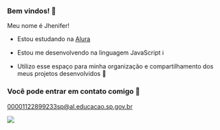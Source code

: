 ### Bem vindos! 🚀

Meu nome é Jhenifer!

- Estou estudando na [Alura](https://www.alura.com.br)
  
- Estou me desenvolvendo na linguagem JavaScript ℹ️
  
- Utilizo esse espaço para minha organização e compartilhamento dos meus projetos desenvolvidos 🎒

### Você pode entrar em contato comigo 📧

00001122899233sp@al.educacao.sp.gov.br



![](https://media.tenor.com/I985O8a-A3YAAAAM/naruto.gif)

